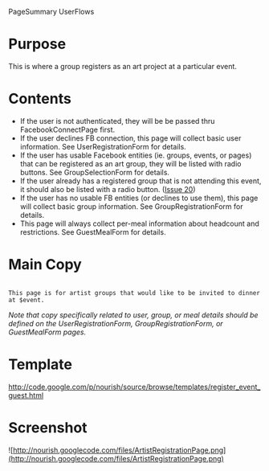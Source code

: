 PageSummary UserFlows

# Purpose #

This is where a group registers as an art project at a particular event.

# Contents #

  * If the user is not authenticated, they will be be passed thru FacebookConnectPage first.
  * If the user declines FB connection, this page will collect basic user information.  See UserRegistrationForm for details.
  * If the user has usable Facebook entities (ie. groups, events, or pages) that can be registered as an art group, they will be listed with radio buttons.  See GroupSelectionForm for details.
  * If the user already has a registered group that is not attending this event, it should also be listed with a radio button. ([Issue 20](https://code.google.com/p/nourish/issues/detail?id=20))
  * If the user has no usable FB entities (or declines to use them), this page will collect basic group information.  See GroupRegistrationForm for details.
  * This page will always collect per-meal information about headcount and restrictions.  See GuestMealForm for details.

# Main Copy #

```

This page is for artist groups that would like to be invited to dinner at $event.

```

_Note that copy specifically related to user, group, or meal details should be defined on the UserRegistrationForm, GroupRegistrationForm, or GuestMealForm pages._

# Template #

http://code.google.com/p/nourish/source/browse/templates/register_event_guest.html

# Screenshot #

![http://nourish.googlecode.com/files/ArtistRegistrationPage.png](http://nourish.googlecode.com/files/ArtistRegistrationPage.png)